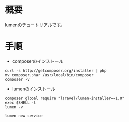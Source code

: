 # 概要
lumenのチュートリアルです。

# 手順

+ composerのインストール
```
curl -s http://getcomposer.org/installer | php
mv composer.phar /usr/local/bin/composer
composer -v
```

+ lumenのインストール
```
composer global require "laravel/lumen-installer=~1.0"
exec $SHELL -l
lumen -v
```

```
lumen new service
```